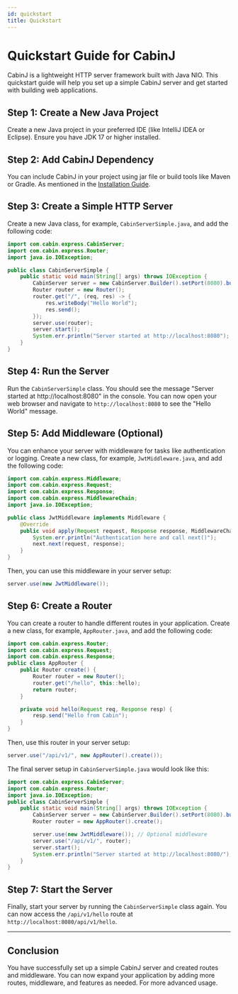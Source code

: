```yaml
---
id: quickstart
title: Quickstart
---
```


# Quickstart Guide for CabinJ

CabinJ is a lightweight HTTP server framework built with Java NIO. This quickstart guide will help you set up a simple CabinJ server and get started with building web applications.
## Step 1: Create a New Java Project
Create a new Java project in your preferred IDE (like IntelliJ IDEA or Eclipse). Ensure you have JDK 17 or higher installed.

## Step 2: Add CabinJ Dependency
You can include CabinJ in your project using jar file or build tools like Maven or Gradle. As mentioned in the [Installation Guide](installation.md).

## Step 3: Create a Simple HTTP Server
Create a new Java class, for example, `CabinServerSimple.java`, and add the following code:
```java
import com.cabin.express.CabinServer;
import com.cabin.express.Router;
import java.io.IOException;

public class CabinServerSimple {
    public static void main(String[] args) throws IOException {
        CabinServer server = new CabinServer.Builder().setPort(8080).build();
        Router router = new Router();
        router.get("/", (req, res) -> {
            res.writeBody("Hello World");
            res.send();
        });
        server.use(router);
        server.start();
        System.err.println("Server started at http://localhost:8080");
    }
}
```

## Step 4: Run the Server
Run the `CabinServerSimple` class. You should see the message "Server started at http://localhost:8080" in the console.
You can now open your web browser and navigate to `http://localhost:8080` to see the "Hello World" message.

## Step 5: Add Middleware (Optional)
You can enhance your server with middleware for tasks like authentication or logging. Create a new class, for example, `JwtMiddleware.java`, and add the following code:
```java
import com.cabin.express.Middleware;
import com.cabin.express.Request;
import com.cabin.express.Response;
import com.cabin.express.MiddlewareChain;
import java.io.IOException;

public class JwtMiddleware implements Middleware {
    @Override
    public void apply(Request request, Response response, MiddlewareChain next) throws IOException {
        System.err.println("Authentication here and call next()");
        next.next(request, response);
    }
}
```

Then, you can use this middleware in your server setup:
```java
server.use(new JwtMiddleware());
```

## Step 6: Create a Router
You can create a router to handle different routes in your application. Create a new class, for example, `AppRouter.java`, and add the following code:
```java
import com.cabin.express.Router;
import com.cabin.express.Request;
import com.cabin.express.Response;
public class AppRouter {
    public Router create() {
        Router router = new Router();
        router.get("/hello", this::hello);
        return router;
    }

    private void hello(Request req, Response resp) {
        resp.send("Hello from Cabin");
    }
}
```

Then, use this router in your server setup:
```java
server.use("/api/v1/", new AppRouter().create());
```

The final server setup in `CabinServerSimple.java` would look like this:
```java
import com.cabin.express.CabinServer;
import com.cabin.express.Router;
import java.io.IOException;
public class CabinServerSimple {
    public static void main(String[] args) throws IOException {
        CabinServer server = new CabinServer.Builder().setPort(8080).build();
        Router router = new AppRouter().create();

        server.use(new JwtMiddleware()); // Optional middleware
        server.use("/api/v1/", router);
        server.start();
        System.err.println("Server started at http://localhost:8080/");
    }
}
```

## Step 7: Start the Server
Finally, start your server by running the `CabinServerSimple` class again. You can now access the `/api/v1/hello` route at `http://localhost:8080/api/v1/hello`.


----

## Conclusion
You have successfully set up a simple CabinJ server and created routes and middleware. You can now expand your application by adding more routes, middleware, and features as needed. For more advanced usage.